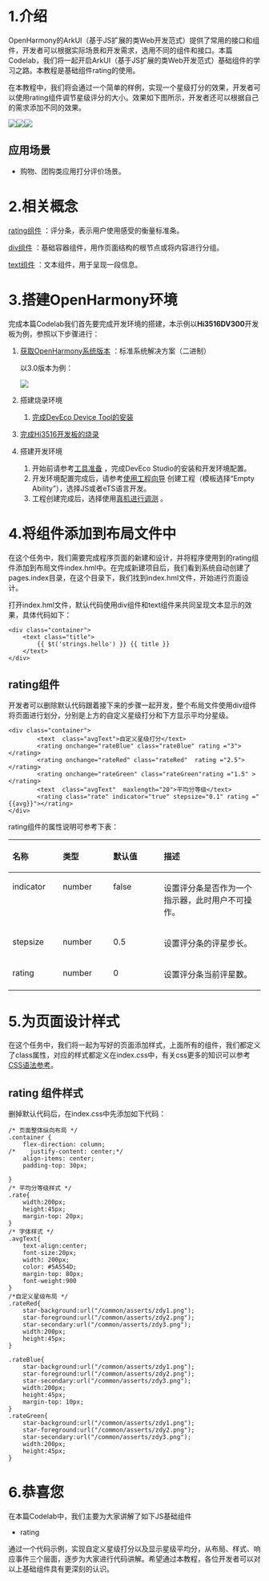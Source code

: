 # 1.介绍

OpenHarmony的ArkUI（基于JS扩展的类Web开发范式）提供了常用的接口和组件，开发者可以根据实际场景和开发需求，选用不同的组件和接口。本篇Codelab，我们将一起开启ArkUI（基于JS扩展的类Web开发范式）基础组件的学习之路。本教程是基础组件rating的使用。

在本教程中，我们将会通过一个简单的样例，实现一个星级打分的效果，开发者可以使用rating组件调节星级评分的大小。效果如下图所示，开发者还可以根据自己的需求添加不同的效果。

![](figures/unnaming.png)![](figures/unnaming-(1).png)![](figures/unnaming-(2).png)

## 应用场景

-   购物、团购类应用打分评价场景。

# 2.相关概念

[rating组件](https://gitee.com/openharmony/docs/blob/master/zh-cn/application-dev/reference/arkui-js/js-components-basic-rating.md) ：评分条，表示用户使用感受的衡量标准条。

[div组件](https://gitee.com/openharmony/docs/blob/master/zh-cn/application-dev/reference/arkui-js/js-components-container-div.md) ：基础容器组件，用作页面结构的根节点或将内容进行分组。

[text组件](https://gitee.com/openharmony/docs/blob/master/zh-cn/application-dev/reference/arkui-js/js-components-basic-text.md) ：文本组件，用于呈现一段信息。

# 3.搭建OpenHarmony环境

完成本篇Codelab我们首先要完成开发环境的搭建，本示例以**Hi3516DV300**开发板为例，参照以下步骤进行：

1. [获取OpenHarmony系统版本](https://gitee.com/openharmony/docs/blob/master/zh-cn/device-dev/get-code/sourcecode-acquire.md#%E8%8E%B7%E5%8F%96%E6%96%B9%E5%BC%8F3%E4%BB%8E%E9%95%9C%E5%83%8F%E7%AB%99%E7%82%B9%E8%8E%B7%E5%8F%96) ：标准系统解决方案（二进制）

   以3.0版本为例：

   ![](figures/取版本.png)

2. 搭建烧录环境

   1.  [完成DevEco Device Tool的安装](https://gitee.com/openharmony/docs/blob/master/zh-cn/device-dev/quick-start/quickstart-ide-env--win.md)
2.  [完成Hi3516开发板的烧录](https://gitee.com/openharmony/docs/blob/master/zh-cn/device-dev/quick-start/quickstart-ide-3516-burn.md)
   
3. 搭建开发环境

   1.  开始前请参考[工具准备](https://gitee.com/openharmony/docs/blob/master/zh-cn/application-dev/quick-start/start-overview.md#%E5%B7%A5%E5%85%B7%E5%87%86%E5%A4%87) ，完成DevEco Studio的安装和开发环境配置。
   2.  开发环境配置完成后，请参考[使用工程向导](https://gitee.com/openharmony/docs/blob/master/zh-cn/application-dev/quick-start/start-with-js-fa.md#%E5%88%9B%E5%BB%BAjs%E5%B7%A5%E7%A8%8B) 创建工程（模板选择“Empty Ability”），选择JS或者eTS语言开发。
   3.  工程创建完成后，选择使用[真机进行调测](https://gitee.com/openharmony/docs/blob/master/zh-cn/application-dev/quick-start/start-with-js-fa.md#%E4%BD%BF%E7%94%A8%E7%9C%9F%E6%9C%BA%E8%BF%90%E8%A1%8C%E5%BA%94%E7%94%A8) 。
   
# 4.将组件添加到布局文件中

在这个任务中，我们需要完成程序页面的新建和设计，并将程序使用到的rating组件添加到布局文件index.hml中。在完成新建项目后，我们看到系统自动创建了pages.index目录，在这个目录下，我们找到index.hml文件，开始进行页面设计。

打开index.hml文件，默认代码使用div组件和text组件来共同呈现文本显示的效果，具体代码如下：

```
<div class="container">
    <text class="title">
        {{ $t('strings.hello') }} {{ title }}
    </text>
</div>
```

## rating组件

开发者可以删除默认代码跟着接下来的步骤一起开发，整个布局文件使用div组件将页面进行划分，分别是上方的自定义星级打分和下方显示平均分星级。

```
<div class="container">
        <text  class="avgText">自定义星级打分</text>
        <rating onchange="rateBlue" class="rateBlue" rating ="3"></rating>
        <rating onchange="rateRed" class="rateRed"  rating ="2.5"></rating>
        <rating onchange="rateGreen" class="rateGreen"rating ="1.5" ></rating>
        <text  class="avgText"  maxlength="20">平均分等级</text>
        <rating class="rate" indicator="true" stepsize="0.1" rating ="{{avg}}"></rating>
</div>
```

rating组件的属性说明可参考下表：

<table><thead align="left"><tr id="row9589959475"><th class="cellrowborder" valign="top" width="20%" id="mcps1.1.5.1.1"><p id="p1659012594718"><a name="p1659012594718"></a><a name="p1659012594718"></a>名称</p>
</th>
<th class="cellrowborder" valign="top" width="20%" id="mcps1.1.5.1.2"><p id="p559016591373"><a name="p559016591373"></a><a name="p559016591373"></a>类型</p>
</th>
<th class="cellrowborder" valign="top" width="20%" id="mcps1.1.5.1.3"><p id="p1759011591571"><a name="p1759011591571"></a><a name="p1759011591571"></a>默认值</p>
</th>
<th class="cellrowborder" valign="top" width="40%" id="mcps1.1.5.1.4"><p id="p1859065918710"><a name="p1859065918710"></a><a name="p1859065918710"></a>描述</p>
</th>
</tr>
</thead>
<tbody><tr id="row45901599717"><td class="cellrowborder" valign="top" width="20%" headers="mcps1.1.5.1.1 "><p id="p41715199815"><a name="p41715199815"></a><a name="p41715199815"></a>indicator</p>
</td>
<td class="cellrowborder" valign="top" width="20%" headers="mcps1.1.5.1.2 "><p id="p51751911814"><a name="p51751911814"></a><a name="p51751911814"></a>number</p>
</td>
<td class="cellrowborder" valign="top" width="20%" headers="mcps1.1.5.1.3 "><p id="p15901359972"><a name="p15901359972"></a><a name="p15901359972"></a>false</p>
</td>
<td class="cellrowborder" valign="top" width="40%" headers="mcps1.1.5.1.4 "><p id="p12829183319245"><a name="p12829183319245"></a><a name="p12829183319245"></a>设置评分条是否作为一个指示器，此时用户不可操作。</p>
</td>
</tr>
<tr id="row159025916712"><td class="cellrowborder" valign="top" width="20%" headers="mcps1.1.5.1.1 "><p id="p99319403224"><a name="p99319403224"></a><a name="p99319403224"></a>stepsize</p>
</td>
<td class="cellrowborder" valign="top" width="20%" headers="mcps1.1.5.1.2 "><p id="p759015595717"><a name="p759015595717"></a><a name="p759015595717"></a>number</p>
</td>
<td class="cellrowborder" valign="top" width="20%" headers="mcps1.1.5.1.3 "><p id="p541415236562"><a name="p541415236562"></a><a name="p541415236562"></a>0.5</p>
</td>
<td class="cellrowborder" valign="top" width="40%" headers="mcps1.1.5.1.4 "><p id="p1697652814567"><a name="p1697652814567"></a><a name="p1697652814567"></a>设置评分条的评星步长。</p>
</td>
</tr>
<tr id="row159015591071"><td class="cellrowborder" valign="top" width="20%" headers="mcps1.1.5.1.1 "><p id="p19500546122212"><a name="p19500546122212"></a><a name="p19500546122212"></a>rating</p>
</td>
<td class="cellrowborder" valign="top" width="20%" headers="mcps1.1.5.1.2 "><p id="p359013591671"><a name="p359013591671"></a><a name="p359013591671"></a>number</p>
</td>
<td class="cellrowborder" valign="top" width="20%" headers="mcps1.1.5.1.3 "><p id="p1359025910710"><a name="p1359025910710"></a><a name="p1359025910710"></a>0</p>
</td>
<td class="cellrowborder" valign="top" width="40%" headers="mcps1.1.5.1.4 "><p id="p15172165410566"><a name="p15172165410566"></a><a name="p15172165410566"></a>设置评分条当前评星数。</p>
</td>
</tr>
</tbody>
</table>

# 5.为页面设计样式

在这个任务中，我们将一起为写好的页面添加样式，上面所有的组件，我们都定义了class属性，对应的样式都定义在index.css中，有关css更多的知识可以参考[CSS语法参考](https://gitee.com/openharmony/docs/blob/OpenHarmony-3.0-LTS/zh-cn/application-dev/js-reference/js-framework-syntax-css.md)。

## rating 组件样式

删掉默认代码后，在index.css中先添加如下代码：

```
/* 页面整体纵向布局 */
.container {
    flex-direction: column;
/*    justify-content: center;*/
    align-items: center;
    padding-top: 30px;

}
/* 平均分等级样式 */
.rate{
    width:200px;
    height:45px;
    margin-top: 20px;
}
/* 字体样式 */
.avgText{
    text-align:center;
    font-size:20px;
    width: 200px;
    color: #5A554D;
    margin-top: 80px;
    font-weight:900
}
/*自定义星级布局 */
.rateRed{
    star-background:url("/common/asserts/zdy1.png");
    star-foreground:url("/common/asserts/zdy2.png");
    star-secondary:url("/common/asserts/zdy3.png");
    width:200px;
    height:45px;
}

.rateBlue{
    star-background:url("/common/asserts/zdy1.png");
    star-foreground:url("/common/asserts/zdy2.png");
    star-secondary:url("/common/asserts/zdy3.png");
    width:200px;
    height:45px;
    margin-top: 10px;
}
.rateGreen{
    star-background:url("/common/asserts/zdy1.png");
    star-foreground:url("/common/asserts/zdy2.png");
    star-secondary:url("/common/asserts/zdy3.png");
    width:200px;
    height:45px;
}
```

# 6.恭喜您

在本篇Codelab中，我们主要为大家讲解了如下JS基础组件

-   rating

通过一个代码示例，实现自定义星级打分以及显示星级平均分，从布局、样式、响应事件三个层面，逐步为大家进行代码讲解。希望通过本教程，各位开发者可以对以上基础组件具有更深刻的认识。